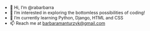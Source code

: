 - 👋 Hi, I’m @rabarbarra
- 👀 I’m interested in exploring the bottomless possibilities of coding!
- 🌱 I’m currently learning Python, Django, HTML and CSS
- 📫 Reach me at barbaramanturzyk@gmail.com

<!---
rabarbarra/rabarbarra is a ✨ special ✨ repository because its `README.md` (this file) appears on your GitHub profile.
You can click the Preview link to take a look at your changes.
--->
